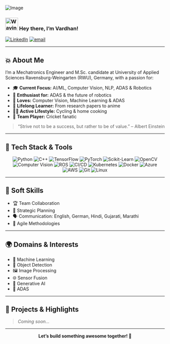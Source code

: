 ![Image](https://github.com/user-attachments/assets/bfa00d3b-a199-4b99-b54b-ebb7dfbbbfed)

<h3 align="Left">
    <img src="https://raw.githubusercontent.com/nixin72/nixin72/master/wave.gif" 
         alt="Waving hand animated gif"
         height="40"
         width="40" />
    Hey there, I’m Vardhan!
</h3>

[![LinkedIn](https://img.shields.io/badge/LinkedIn-%230077B5.svg?logo=linkedin&logoColor=white)](https://www.linkedin.com/in/vardhan-mistry/)
[![email](https://img.shields.io/badge/Email-D14836?logo=gmail&logoColor=white)](mailto:mistryvardhan@gmail.com) 

---

## 💥 About Me

I’m a Mechatronics Engineer and M.Sc. candidate at University of Applied Sciences Ravensburg-Weingarten (RWU), Germany, with a passion for:

- 🎓 **Current Focus:** AI/ML, Computer Vision, NLP, ADAS & Robotics
- 👀 **Enthusiast for:** ADAS & the future of robotics
- 💓 **Loves:** Computer Vision, Machine Learning & ADAS
- 📖 **Lifelong Learner:** From research papers to anime
- 🚴‍♂️ **Active Lifestyle:** Cycling & home cooking
- 🏏 **Team Player:** Cricket fanatic

> “Strive not to be a success, but rather to be of value.” – Albert Einstein

---

## 🔧 Tech Stack & Tools

<p align="center">
  <img src="https://img.shields.io/badge/Python-3776AB?style=for-the-badge&logo=python&logoColor=white" alt="Python" />
  <img src="https://img.shields.io/badge/C++-00599C?style=for-the-badge&logo=c%2B%2B&logoColor=white" alt="C++" />
  <img src="https://img.shields.io/badge/TensorFlow-FF6F00?style=for-the-badge&logo=tensorflow&logoColor=white" alt="TensorFlow" />
  <img src="https://img.shields.io/badge/PyTorch-EE4C2C?style=for-the-badge&logo=pytorch&logoColor=white" alt="PyTorch" />
  <img src="https://img.shields.io/badge/Scikit--Learn-F7931E?style=for-the-badge&logo=scikit-learn&logoColor=white" alt="Scikit-Learn" />
  <img src="https://img.shields.io/badge/OpenCV-A8B9CC?style=for-the-badge&logo=opencv&logoColor=white" alt="OpenCV" />
  <img src="https://img.shields.io/badge/Computer_Vision-101010?style=for-the-badge&logo=opencv&logoColor=white" alt="Computer Vision" />
  <img src="https://img.shields.io/badge/ROS-0A0FF9?style=for-the-badge&logo=ros&logoColor=white" alt="ROS" />
  <img src="https://img.shields.io/badge/CI%2FCD-3178C6?style=for-the-badge&logo=githubactions&logoColor=white" alt="CI/CD" />
  <img src="https://img.shields.io/badge/Kubernetes-326CE5?style=for-the-badge&logo=kubernetes&logoColor=white" alt="Kubernetes" />
  <img src="https://img.shields.io/badge/Docker-2496ED?style=for-the-badge&logo=docker&logoColor=white" alt="Docker" />
  <img src="https://img.shields.io/badge/Azure-0078D4?style=for-the-badge&logo=microsoftazure&logoColor=white" alt="Azure" />
  <img src="https://img.shields.io/badge/AWS-232F3E?style=for-the-badge&logo=amazonaws&logoColor=white" alt="AWS" />
  <img src="https://img.shields.io/badge/Git-F05033?style=for-the-badge&logo=git&logoColor=white" alt="Git" />
  <img src="https://img.shields.io/badge/Linux-FCC624?style=for-the-badge&logo=linux&logoColor=black" alt="Linux" />
</p>

---

## 🌟 Soft Skills

- 🏆 Team Collaboration
- 📅 Strategic Planning
- 🗣️ Communication: English, German, Hindi, Gujarati, Marathi
- 🚀 Agile Methodologies

---

## 🌍 Domains & Interests

- 🤖 Machine Learning
- 🎯 Object Detection
- 🖼️ Image Processing
- 🌐 Sensor Fusion
- 🎨 Generative AI
- 🚗 ADAS

---

## 🚀 Projects & Highlights

> _Coming soon…_

---

<p align="center">
  <b>Let’s build something awesome together! 🚀</b>
</p>
